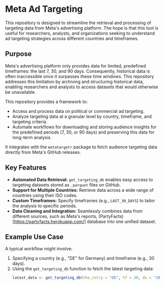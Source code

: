 # Meta Ad Targeting

This repository is designed to streamline the retrieval and processing of targeting data from Meta's advertising platform. The hope is that this tool is useful for researchers, analysts, and organizations seeking to understand ad targeting strategies across different countries and timeframes. 

## Purpose
Meta's advertising platform only provides data for limited, predefined timeframes: the last 7, 30, and 90 days. Consequently, historical data is often inaccessible once it surpasses these time windows. This repository addresses this limitation by archiving and structuring historical data, enabling researchers and analysts to access datasets that would otherwise be unavailable.

This repository provides a framework to:
- Access and process data on political or commercial ad targeting.
- Analyze targeting data at a granular level by country, timeframe, and targeting criteria.
- Automate workflows for downloading and storing audience insights for the predefined periods (7, 30, or 90 days) and preserving this data for long-term analysis.

It integrates with the `metatargetr` package to fetch audience targeting data directly from Meta's GitHub releases.

## Key Features
- **Automated Data Retrieval:** `get_targeting_db` enables easy access to targeting datasets stored as `.parquet` files on GitHub.
- **Support for Multiple Countries:** Retrieve data across a wide range of countries using their ISO codes.
- **Custom Timeframes:** Specify timeframes (e.g., `LAST_30_DAYS`) to tailor the analysis to specific periods.
- **Data Cleaning and Integration:** Seamlessly combines data from different sources, such as Meta's reports, (PartyFacts)[https://partyfacts.herokuapp.com/] database into one unified dataset.

## Example Use Case
A typical workflow might involve:
1. Specifying a country (e.g., "DE" for Germany) and timeframe (e.g., 30 days).
2. Using the `get_targeting_db` function to fetch the latest targeting data:
   ```r
   latest_data <- get_targeting_db(the_cntry = "DE", tf = 30, ds = "2024-10-25")
